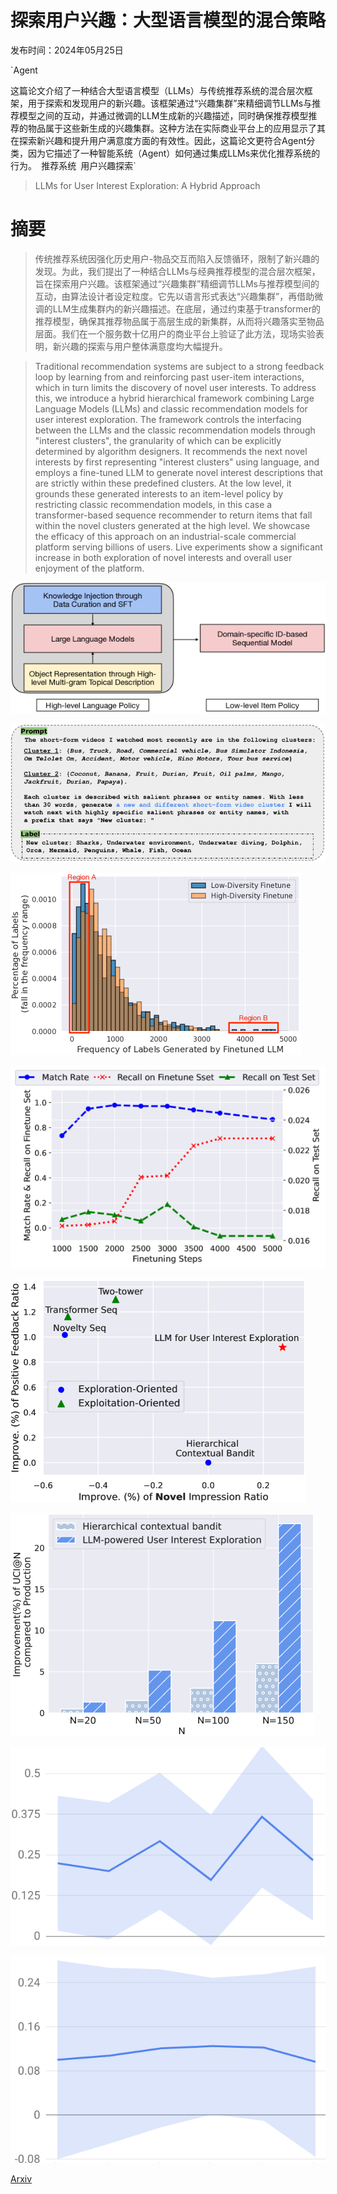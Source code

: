 # 探索用户兴趣：大型语言模型的混合策略

发布时间：2024年05月25日

`Agent

这篇论文介绍了一种结合大型语言模型（LLMs）与传统推荐系统的混合层次框架，用于探索和发现用户的新兴趣。该框架通过“兴趣集群”来精细调节LLMs与推荐模型之间的互动，并通过微调的LLM生成新的兴趣描述，同时确保推荐模型推荐的物品属于这些新生成的兴趣集群。这种方法在实际商业平台上的应用显示了其在探索新兴趣和提升用户满意度方面的有效性。因此，这篇论文更符合Agent分类，因为它描述了一种智能系统（Agent）如何通过集成LLMs来优化推荐系统的行为。` `推荐系统` `用户兴趣探索`

> LLMs for User Interest Exploration: A Hybrid Approach

# 摘要

> 传统推荐系统因强化历史用户-物品交互而陷入反馈循环，限制了新兴趣的发现。为此，我们提出了一种结合LLMs与经典推荐模型的混合层次框架，旨在探索用户兴趣。该框架通过“兴趣集群”精细调节LLMs与推荐模型间的互动，由算法设计者设定粒度。它先以语言形式表达“兴趣集群”，再借助微调的LLM生成集群内的新兴趣描述。在底层，通过约束基于transformer的推荐模型，确保其推荐物品属于高层生成的新集群，从而将兴趣落实至物品层面。我们在一个服务数十亿用户的商业平台上验证了此方法，现场实验表明，新兴趣的探索与用户整体满意度均大幅提升。

> Traditional recommendation systems are subject to a strong feedback loop by learning from and reinforcing past user-item interactions, which in turn limits the discovery of novel user interests. To address this, we introduce a hybrid hierarchical framework combining Large Language Models (LLMs) and classic recommendation models for user interest exploration. The framework controls the interfacing between the LLMs and the classic recommendation models through "interest clusters", the granularity of which can be explicitly determined by algorithm designers. It recommends the next novel interests by first representing "interest clusters" using language, and employs a fine-tuned LLM to generate novel interest descriptions that are strictly within these predefined clusters. At the low level, it grounds these generated interests to an item-level policy by restricting classic recommendation models, in this case a transformer-based sequence recommender to return items that fall within the novel clusters generated at the high level. We showcase the efficacy of this approach on an industrial-scale commercial platform serving billions of users. Live experiments show a significant increase in both exploration of novel interests and overall user enjoyment of the platform.

![探索用户兴趣：大型语言模型的混合策略](../../../paper_images/2405.16363/x1.png)

![探索用户兴趣：大型语言模型的混合策略](../../../paper_images/2405.16363/x2.png)

![探索用户兴趣：大型语言模型的混合策略](../../../paper_images/2405.16363/x3.png)

![探索用户兴趣：大型语言模型的混合策略](../../../paper_images/2405.16363/x4.png)

![探索用户兴趣：大型语言模型的混合策略](../../../paper_images/2405.16363/x5.png)

![探索用户兴趣：大型语言模型的混合策略](../../../paper_images/2405.16363/x6.png)

![探索用户兴趣：大型语言模型的混合策略](../../../paper_images/2405.16363/wt.png)

![探索用户兴趣：大型语言模型的混合策略](../../../paper_images/2405.16363/seu10.png)

[Arxiv](https://arxiv.org/abs/2405.16363)